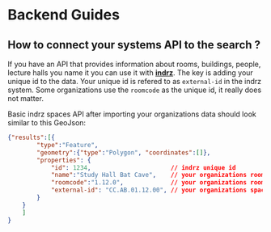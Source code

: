 # Backend Guides


## How to connect your systems API to the search ?
If you have an API that provides information about rooms, buildings, people, lecture halls
you name it you can use it with **[indrz](https://indrz.com)**.  The key is adding your unique
id to the data.  Your unique id is refered to as ``external-id`` in the indrz system.  Some 
organizations use the ``roomcode`` as the unique id, it really does not matter.

Basic indrz spaces API after importing your organizations data should look similar to this GeoJson:

```json
{"results":[{
        "type":"Feature",
        "geometry":{"type":"Polygon", "coordinates":[]},
        "properties": { 
            "id": 1234,                      // indrz unique id
            "name":"Study Hall Bat Cave",    // your organizations room name
            "roomcode":"1.12.0",             // your organizations roomcode
            "external-id": "CC.AB.01.12.00", // your organizations space unique id
        }
    }
    ]
}
```
